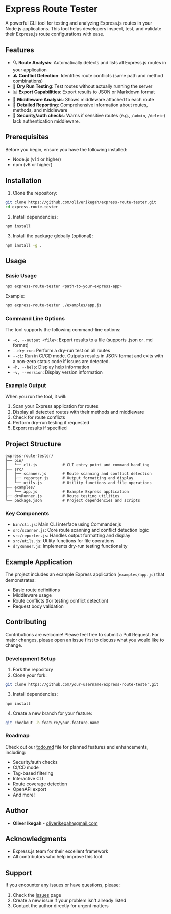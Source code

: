 # Express Route Tester

A powerful CLI tool for testing and analyzing Express.js routes in your Node.js applications. This tool helps developers inspect, test, and validate their Express.js route configurations with ease.

## Features

- 🔍 **Route Analysis**: Automatically detects and lists all Express.js routes in your application
- ⚠️ **Conflict Detection**: Identifies route conflicts (same path and method combinations)
- 🧪 **Dry Run Testing**: Test routes without actually running the server
- 📊 **Export Capabilities**: Export results to JSON or Markdown format
- 🔄 **Middleware Analysis**: Shows middleware attached to each route
- 📝 **Detailed Reporting**: Comprehensive information about routes, methods, and middleware
- 🔐 **Security/auth checks**: Warns if sensitive routes (e.g., `/admin`, `/delete`) lack authentication middleware.

## Prerequisites

Before you begin, ensure you have the following installed:

- Node.js (v14 or higher)
- npm (v6 or higher)

## Installation

1. Clone the repository:

```bash
git clone https://github.com/oliverikegah/express-route-tester.git
cd express-route-tester
```

2. Install dependencies:

```bash
npm install
```

3. Install the package globally (optional):

```bash
npm install -g .
```

## Usage

### Basic Usage

```bash
npx express-route-tester <path-to-your-express-app>
```

Example:

```bash
npx express-route-tester ./examples/app.js
```

### Command Line Options

The tool supports the following command-line options:

- `-o, --output <file>`: Export results to a file (supports .json or .md format)
- `--dry-run`: Perform a dry-run test on all routes
- `--ci`: Run in CI/CD mode. Outputs results in JSON format and exits with a non-zero status code if issues are detected.
- `-h, --help`: Display help information
- `-v, --version`: Display version information

### Example Output

When you run the tool, it will:

1. Scan your Express application for routes
2. Display all detected routes with their methods and middleware
3. Check for route conflicts
4. Perform dry-run testing if requested
5. Export results if specified

## Project Structure

```
express-route-tester/
├── bin/
│   └── cli.js           # CLI entry point and command handling
├── src/
│   ├── scanner.js       # Route scanning and conflict detection
│   ├── reporter.js      # Output formatting and display
│   └── utils.js         # Utility functions and file operations
├── examples/
│   └── app.js           # Example Express application
├── dryRunner.js         # Route testing utilities
└── package.json         # Project dependencies and scripts
```

### Key Components

- `bin/cli.js`: Main CLI interface using Commander.js
- `src/scanner.js`: Core route scanning and conflict detection logic
- `src/reporter.js`: Handles output formatting and display
- `src/utils.js`: Utility functions for file operations
- `dryRunner.js`: Implements dry-run testing functionality

## Example Application

The project includes an example Express application (`examples/app.js`) that demonstrates:

- Basic route definitions
- Middleware usage
- Route conflicts (for testing conflict detection)
- Request body validation

## Contributing

Contributions are welcome! Please feel free to submit a Pull Request. For major changes, please open an issue first to discuss what you would like to change.

### Development Setup

1. Fork the repository
2. Clone your fork:

```bash
git clone https://github.com/your-username/express-route-tester.git
```

3. Install dependencies:

```bash
npm install
```

4. Create a new branch for your feature:

```bash
git checkout -b feature/your-feature-name
```

### Roadmap

Check out our [todo.md](todo.md) file for planned features and enhancements, including:

- Security/auth checks
- CI/CD mode
- Tag-based filtering
- Interactive CLI
- Route coverage detection
- OpenAPI export
- And more!

## Author

- **Oliver Ikegah** - [oliverikegah@gmail.com](mailto:oliverikegah@gmail.com)

## Acknowledgments

- Express.js team for their excellent framework
- All contributors who help improve this tool

## Support

If you encounter any issues or have questions, please:

1. Check the [Issues](https://github.com/oliverikegah/express-route-tester/issues) page
2. Create a new issue if your problem isn't already listed
3. Contact the author directly for urgent matters
